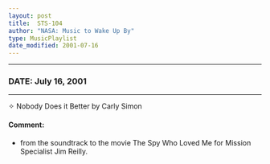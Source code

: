 ```yaml
---
layout: post
title:  STS-104
author: "NASA: Music to Wake Up By"
type: MusicPlaylist
date_modified: 2001-07-16
---
```


----
### DATE: July 16, 2001
----
✧ Nobody Does it Better by Carly Simon

#### Comment:
* from the soundtrack to the movie The Spy Who Loved Me for Mission Specialist Jim Reilly.
